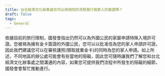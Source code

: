 ```yaml
---
title: 台北經濟文化辦事處也可以用相同的流程發行我家人的簽證嗎？
draft: false
tags:
  - General
---
```

依據目前的旅行限制，國發會指出仍然可以為外國公民的家屬申請特殊入境許可證。您被視為擁有金卡簽證的外國公民，您可以以批准信為您的家人申請許可證，因此我們建議您可以在審核護照(領取就業金卡)的同時為您的家人申請。如上所述，不同地區的辦公處可能會有些當地的阻礙，因此您可隨時讓我們了解您和台北經濟文化辦事處之間溝通的內容，如果您可提供我們流程中所發生的阻礙的細節，國發會會幫忙推動進行。
